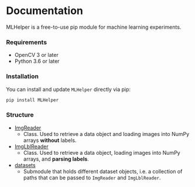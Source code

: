 # Documentation

MLHelper is a free-to-use pip module for machine learning experiments. 


### Requirements

 * OpenCV 3 or later
 * Python 3.6 or later


### Installation

You can install and update `MLHelper` directly via pip:

```bash
pip install MLHelper
```

### Structure

* [ImgReader](imgreader.md)
    * Class. Used to retrieve a data object and loading images into NumPy arrays **without** labels.
* [ImgLblReader](imglblreader.md)
    * Class. Used to retrieve a data object, loading images into NumPy arrays, and **parsing labels**.
* [datasets](datasets)
    * Submodule that holds different dataset objects, i.e. a collection of paths that can be passed to `ImgReader` and `ImgLblReader`.

